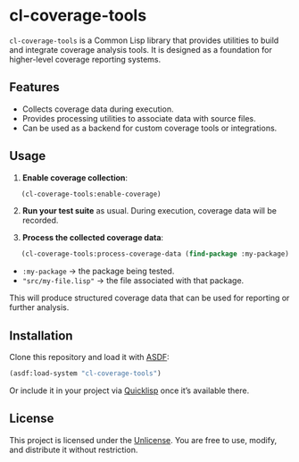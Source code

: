 # cl-coverage-tools

`cl-coverage-tools` is a Common Lisp library that provides utilities to build and integrate coverage analysis tools.
It is designed as a foundation for higher-level coverage reporting systems.

## Features

- Collects coverage data during execution.
- Provides processing utilities to associate data with source files.
- Can be used as a backend for custom coverage tools or integrations.

## Usage

1. **Enable coverage collection**:

```lisp
   (cl-coverage-tools:enable-coverage)
```

2. **Run your test suite** as usual. During execution, coverage data will be recorded.

3. **Process the collected coverage data**:

```lisp
   (cl-coverage-tools:process-coverage-data (find-package :my-package) "src/my-file.lisp")
```

   * `:my-package` → the package being tested.
   * `"src/my-file.lisp"` → the file associated with that package.

This will produce structured coverage data that can be used for reporting or further analysis.

## Installation

Clone this repository and load it with [ASDF](https://common-lisp.net/project/asdf/):

```lisp
(asdf:load-system "cl-coverage-tools")
```

Or include it in your project via [Quicklisp](https://www.quicklisp.org/) once it’s available there.

## License

This project is licensed under the [Unlicense](https://unlicense.org/).
You are free to use, modify, and distribute it without restriction.
